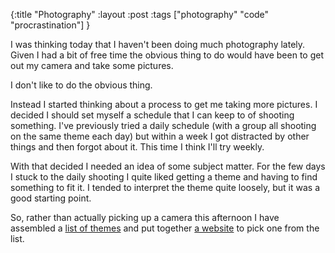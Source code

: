 {:title "Photography"
:layout :post
:tags ["photography" "code" "procrastination"]
}

I was thinking today that I haven't been doing much photography lately. Given I had a bit of free time the obvious thing to do would have been to get out my camera and take some pictures. 

I don't like to do the obvious thing. 

Instead I started thinking about a process to get me taking more pictures. I decided I should set myself a schedule that I can keep to of shooting something. I've previously tried a daily schedule (with a group all shooting on the same theme each day) but within a week I got distracted by other things and then forgot about it. This time I think I'll try weekly. 

With that decided I needed an idea of some subject matter. For the few days I stuck to the daily shooting I quite liked getting a theme and having to find something to fit it.  I tended to interpret the theme quite loosely, but it was a good starting point. 

So, rather than actually picking up a camera this afternoon I have assembled a [list of themes](https://github.com/ormiret/photo-themes) and put together [a website](http://theme.bodaegl.com) to pick one from the list. 

